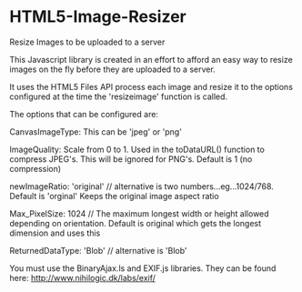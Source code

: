 HTML5-Image-Resizer
===================

Resize Images to be uploaded to a server

This Javascript library is created in an effort to afford an easy way to resize images on the fly before they are uploaded to a server.

It uses the HTML5 Files API process each image and resize it to the options configured at the time the 'resizeimage' function is called.


The options that can be configured are:

CanvasImageType:    This can be 'jpeg' or 'png'

ImageQuality:       Scale from 0 to 1.  Used in the toDataURL() function to compress JPEG's.  This will be ignored for PNG's.  Default is 1 (no compression)

newImageRatio:      'original'     // alternative is two numbers...eg...1024/768.  Default is 'orginal'  Keeps the original image aspect ratio

Max_PixelSize:      1024           // The maximum longest width or height allowed depending on orientation. Default is original which gets the longest dimension and uses this

ReturnedDataType:   'Blob'         // alternative is 'Blob'


You must use the BinaryAjax.ls  and EXIF.js libraries.  They can be found here: http://www.nihilogic.dk/labs/exif/

